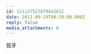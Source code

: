 ```yaml
---
id: 111137527879443612
date: 2011-09-19T08:39:00.000Z
reply: false
media_attachments: 0
---
```


拔牙 ​​​​

